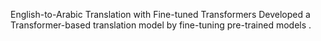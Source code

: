 English-to-Arabic Translation with Fine-tuned Transformers
Developed a Transformer-based translation model by fine-tuning pre-trained models .
